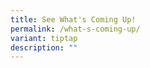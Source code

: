 ```yaml
---
title: See What's Coming Up!
permalink: /what-s-coming-up/
variant: tiptap
description: ""
---
```

<p></p>